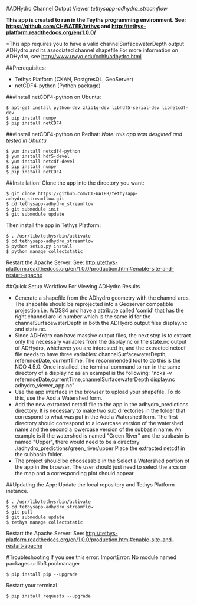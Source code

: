 #ADHydro Channel Output Viewer
*tethysapp-adhydro_streamflow*

**This app is created to run in the Teyths programming environment.
See: https://github.com/CI-WATER/tethys and http://tethys-platform.readthedocs.org/en/1.0.0/**

*This app requires you to have a valid channelSurfacewaterDepth output ADHydro and its associated channel shapefile
For more information on ADHydro, see http://www.uwyo.edu/cchh/adhydro.html

##Prerequisites:
- Tethys Platform (CKAN, PostgresQL, GeoServer)
- netCDF4-python (Python package)

###Install netCDF4-python on Ubuntu:
```
$ apt-get install python-dev zlib1g-dev libhdf5-serial-dev libnetcdf-dev 
$ pip install numpy
$ pip install netCDF4
```
###Install netCDF4-python on Redhat:
*Note: this app was desgined and tested in Ubuntu*
```
$ yum install netcdf4-python
$ yum install hdf5-devel
$ yum install netcdf-devel
$ pip install numpy
$ pip install netCDF4
```
##Installation:
Clone the app into the directory you want:
```
$ git clone https://github.com/CI-WATER/tethysapp-adhydro_streamflow.git
$ cd tethysapp-adhydro_streamflow
$ git submodule init
$ git submodule update
```
Then install the app in Tethys Platform:
```
$ . /usr/lib/tethys/bin/activate
$ cd tethysapp-adhydro_streamflow
$ python setup.py install
$ python manage collectstatic

```
Restart the Apache Server:
See: http://tethys-platform.readthedocs.org/en/1.0.0/production.html#enable-site-and-restart-apache

##Quick Setup Workflow For Viewing ADHydro Results

- Generate a shapefile from the ADhydro geometry with the channel arcs. The shapefile should be reprojected into a Geoserver compatible projection i.e. WGS84 and have a attribute called 'comid' that has the right channel arc id number which is the same id for the channelSurfacewaterDepth in both the ADHydro output files display.nc and state.nc. 
- Since ADHYdro can have massive output files, the next step is to extract only the necessary variables from the display.nc or the state.nc output of ADHydro, whichever you are interested in, and the extracted netcdf file needs to have three variables: channelSurfacewaterDepth, referenceDate, currentTime. The recommended tool to do this is the NCO 4.5.0. Once installed, the terminal command to run in the same directory of a display.nc as an exampel is the following: "ncks -v referenceDate,currentTime,channelSurfacewaterDepth display.nc adhydro_viewer_app.nc"
- Use the app interface in the browser to upload your shapefile. To do this, use the Add a Watershed form.
- Add the new extracted netcdf file to the app in the adhydro_predictions directory. It is necessary to make two sub directories in the folder that correspond to what was put in the Add a Watershed form. The first directory should correspond to a lowercase version of the watershed name and the second a lowercase version of the subbasin name. An example is if the watershed is named "Green River" and the subbasin is named "Upper", there would need to be a directory ./adhydro_predictions/green_river/upper Place the extracted netcdf in the subbasin folder.
- The project should be choosesable in the Select a Watershed portion of the app in the browser. The user should just need to select the arcs on the map and a corresponding plot should appear.



##Updating the App:
Update the local repository and Tethys Platform instance.
```
$ . /usr/lib/tethys/bin/activate
$ cd tethysapp-adhydro_streamflow
$ git pull
$ git submodule update
$ tethys manage collectstatic
```
Restart the Apache Server:
See: http://tethys-platform.readthedocs.org/en/1.0.0/production.html#enable-site-and-restart-apache

#Troubleshooting
If you see this error:
ImportError: No module named packages.urllib3.poolmanager
```
$ pip install pip --upgrade
```
Restart your terminal
```
$ pip install requests --upgrade
```
